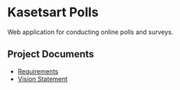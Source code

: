 # Kasetsart Polls

Web application for conducting online polls and surveys.

## Project Documents

- [Requirements](../../ku-polls/wiki/Requirements)
- [Vision Statement](../../ku-polls/wiki/Vision%20Statement)
